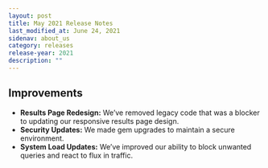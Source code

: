 ```yaml
---
layout: post
title: May 2021 Release Notes
last_modified_at: June 24, 2021
sidenav: about_us
category: releases
release-year: 2021
description: ""
---
```

## Improvements

* **Results Page Redesign:** We’ve removed legacy code that was a blocker to updating our responsive results page design.
* **Security Updates:** We made gem upgrades to maintain a secure environment.
* **System Load Updates:** We’ve improved our ability to block unwanted queries and react to flux in traffic.